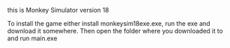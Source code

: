this is Monkey Simulator version 18

To install the game either install monkeysim18exe.exe, run the exe and download it somewhere. Then open the folder where you downloaded it to and run main.exe

